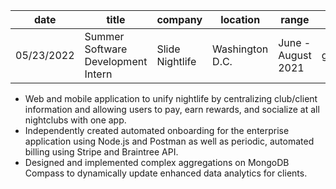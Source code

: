 date          | title  						               | company | location     | range             | url
------------- | ---------------------------------------|---------|--------------|-------------------|-------
05/23/2022    | Summer Software Development Intern | Slide Nightlife    | Washington D.C. | June - August 2021 | google.com


* Web and mobile application to unify nightlife by centralizing club/client information and allowing users to pay, earn rewards, and socialize at all nightclubs with one app.
* Independently created automated onboarding for the enterprise application using Node.js and Postman as well as periodic, automated billing using Stripe and Braintree API.
* Designed and implemented complex aggregations on MongoDB Compass to dynamically update enhanced data analytics for clients.

 